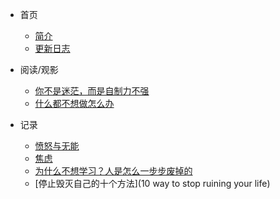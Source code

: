 * 首页
  * [简介](/README.md)

  - [更新日志](/log.md)
  
* 阅读/观影
  * [你不是迷茫，而是自制力不强](/nibus.md)
  * [什么都不想做怎么办](/220605.md)
  
* 记录
  
  * [愤怒与无能](/愤怒与无能.md)
  * [焦虑](/焦虑.md)
  * [为什么不想学习？人是怎么一步步废掉的](/为什么不想学习？只想玩？人是如何一步一步废掉的.md)
  * [停止毁灭自己的十个方法](10 way to stop ruining your life)
  
  
